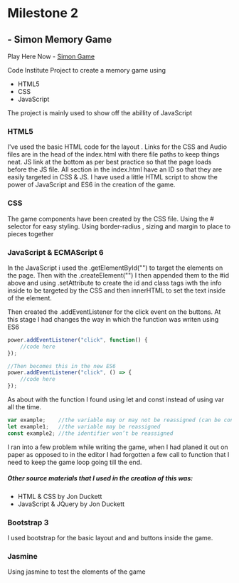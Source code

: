 # Milestone 2 #

## - Simon Memory Game

Play Here  Now - <a href="#">Simon Game</a>


Code Institute Project to create a memory game using 

- HTML5
- CSS
- JavaScript 

The project is mainly used to show off the abillity of JavaScript

### HTML5

I've used the basic HTML code for the layout .
Links for the CSS and Audio files are in the head of the index.html
with there file paths to keep things neat. JS link at the bottom as per best 
practice so that the page loads before the JS file.
All section in the index.html have an ID so that they are easily targeted in 
CSS & JS. I have used a little HTML script to show the power of JavaScript 
and ES6 in the creation of the game.

### CSS

The game components have been created by the CSS file. Using the # selector 
for easy styling. Using border-radius , sizing and margin to place to pieces 
together 

### JavaScript & ECMAScript 6

In the JavaScript i used the .getElementById("") to target the elements on the page.
Then with the .createElement("") I then appended them to the #id above and using .setAttribute to create the id and class tags iwth the info inside to be targeted by the CSS and then innerHTML to set the text inside of the element.

Then created the .addEventListener for the click event on the buttons. At this stage I had changes the way in which the function was writen using ES6

```javascript
power.addEventListener("click", function() {
    //code here
});

//Then becomes this in the new ES6
power.addEventListener("click", () => {
    //code here
});
```

As about with the function I found using let and const instead of using var all the time.

```javascript
var example;    //the variable may or may not be reassigned (can be confusing writing larger programs)
let example1;   //the variable may be reassigned
const example2; //the identifier won’t be reassigned
```

I ran into a few problem while writing the game, when I had planed it out on paper as opposed to in the editor
I had forgotten a few call to function that I need to keep the game loop going till the end.

##### Other source materials that I used in the creation of this was:
- HTML & CSS by Jon Duckett
- JavaScript & JQuery by Jon Duckett

### Bootstrap 3

I used bootstrap for the basic layout and and buttons inside the game.

### Jasmine 

Using jasmine to test the elements of the game